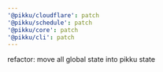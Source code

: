 ```yaml
---
'@pikku/cloudflare': patch
'@pikku/schedule': patch
'@pikku/core': patch
'@pikku/cli': patch
---
```


refactor: move all global state into pikku state
